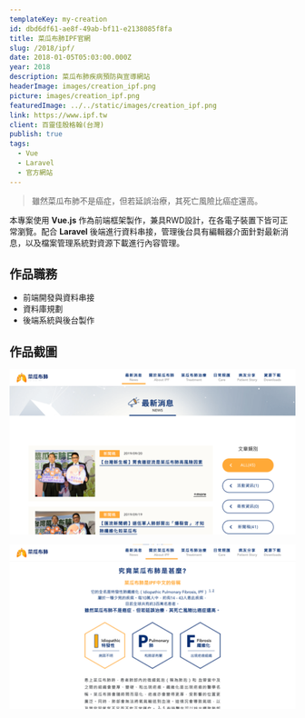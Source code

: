 ```yaml
---
templateKey: my-creation
id: dbd6df61-ae8f-49ab-bf11-e2138085f8fa
title: 菜瓜布肺IPF官網
slug: /2018/ipf/
date: 2018-01-05T05:03:00.000Z
year: 2018
description: 菜瓜布肺疾病預防與宣導網站
headerImage: images/creation_ipf.png
picture: images/creation_ipf.png
featuredImage: ../../static/images/creation_ipf.png
link: https://www.ipf.tw
client: 百靈佳殷格翰(台灣)
publish: true
tags:
  - Vue
  - Laravel
  - 官方網站
---
```


> 雖然菜瓜布肺不是癌症，但若延誤治療，其死亡風險比癌症還高。

本專案使用 **Vue.js** 作為前端框架製作，兼具RWD設計，在各電子裝置下皆可正常瀏覽。配合 **Laravel** 後端進行資料串接，管理後台具有編輯器介面針對最新消息，以及檔案管理系統對資源下載進行內容管理。

## 作品職務
- 前端開發與資料串接
- 資料庫規劃
- 後端系統與後台製作

## 作品截圖

![菜瓜布肺-1](../../static/images/creation_ipf-2.png)

![菜瓜布肺-2](../../static/images/creation_ipf-3.png)